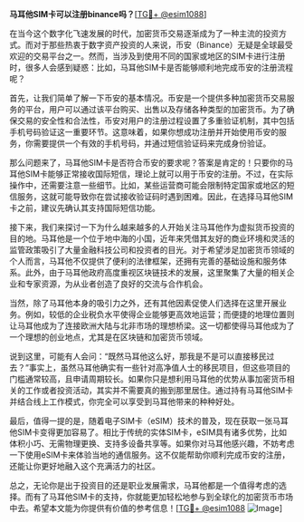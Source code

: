 **马耳他SIM卡可以注册binance吗？**[[TG💪+ @esim1088](https://t.me/s/esim1088)]

在当今这个数字化飞速发展的时代，加密货币交易逐渐成为了一种主流的投资方式。而对于那些热衷于数字资产投资的人来说，币安（Binance）无疑是全球最受欢迎的交易平台之一。然而，当涉及到使用不同的国家或地区的SIM卡进行注册时，很多人会感到疑惑：比如，马耳他SIM卡是否能够顺利地完成币安的注册流程呢？

首先，让我们简单了解一下币安的基本情况。币安是一个提供多种加密货币交易服务的平台，用户可以通过该平台购买、出售以及存储各种类型的加密货币。为了确保交易的安全性和合法性，币安对用户的注册过程设置了多重验证机制，其中包括手机号码验证这一重要环节。这意味着，如果你想成功注册并开始使用币安的服务，你需要提供一个有效的手机号码，并通过短信验证码来完成身份验证。

那么问题来了，马耳他SIM卡是否符合币安的要求呢？答案是肯定的！只要你的马耳他SIM卡能够正常接收国际短信，理论上就可以用于币安的注册。不过，在实际操作中，还需要注意一些细节。比如，某些运营商可能会限制特定国家或地区的短信服务，这就可能导致你在尝试接收验证码时遇到困难。因此，在选择马耳他SIM卡之前，建议先确认其支持国际短信功能。

接下来，我们来探讨一下为什么越来越多的人开始关注马耳他作为虚拟货币投资的目的地。马耳他是一个位于地中海的小国，近年来凭借其友好的商业环境和灵活的监管政策吸引了大量金融科技公司和投资者的目光。对于希望涉足加密货币领域的个人而言，马耳他不仅提供了便利的法律框架，还拥有完善的基础设施和服务体系。此外，由于马耳他政府高度重视区块链技术的发展，这里聚集了大量的相关企业和专家资源，为从业者创造了良好的交流与合作机会。

当然，除了马耳他本身的吸引力之外，还有其他因素促使人们选择在这里开展业务。例如，较低的企业税负水平使得企业能够更高效地运营；而便捷的地理位置则让马耳他成为了连接欧洲大陆与北非市场的理想桥梁。这一切都使得马耳他成为了一个理想的创业地点，尤其是在区块链和加密货币领域。

说到这里，可能有人会问：“既然马耳他这么好，那我是不是可以直接移民过去？”事实上，虽然马耳他确实有一些针对高净值人士的移民项目，但这些项目的门槛通常较高，且申请周期较长。如果你只是想利用马耳他的优势从事加密货币相关的工作或者投资活动，其实并不需要真的搬到那里居住。通过持有马耳他SIM卡并结合线上工作模式，你完全可以享受到马耳他带来的种种好处。

最后，值得一提的是，随着电子SIM卡（eSIM）技术的普及，现在获取一张马耳他SIM卡变得更加容易了。相比于传统的实体SIM卡，eSIM具有诸多优势，比如体积小巧、无需物理更换、支持多设备共享等。如果你对马耳他感兴趣，不妨考虑一下使用eSIM卡来体验当地的通信服务。这不仅能帮助你顺利完成币安的注册，还能让你更好地融入这个充满活力的社区。

总之，无论你是出于投资目的还是职业发展需求，马耳他都是一个值得考虑的选择。而有了马耳他SIM卡的支持，你就能更加轻松地参与到全球化的加密货币市场中去。希望本文能为你提供有价值的参考信息！[[TG💪+ @esim1088](https://t.me/s/esim1088) ![Image](https://i.postimg.cc/4NQfJmqS/Snipaste-2025-05-13-00-14-12.png)]